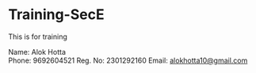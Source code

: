 # Training-SecE
This is for training

Name: Alok Hotta  
Phone: 9692604521 
Reg. No: 2301292160
Email: alokhotta10@gmail.com
